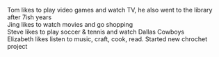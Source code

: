 Tom likes to play video games and watch TV, he also went to the library after 7ish years<br />
Jing likes to watch movies and go shopping<br />
Steve likes to play soccer & tennis and watch Dallas Cowboys<br />
Elizabeth likes listen to music, craft, cook, read. Started new chrochet project
